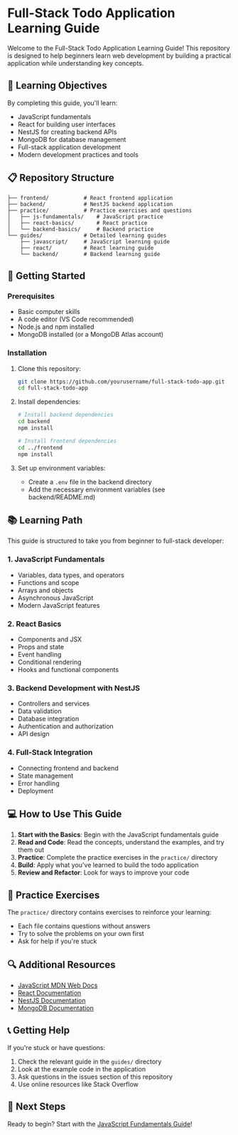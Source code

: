 # Full-Stack Todo Application Learning Guide

Welcome to the Full-Stack Todo Application Learning Guide! This repository is designed to help beginners learn web development by building a practical application while understanding key concepts.

## 🎯 Learning Objectives

By completing this guide, you'll learn:
- JavaScript fundamentals
- React for building user interfaces
- NestJS for creating backend APIs
- MongoDB for database management
- Full-stack application development
- Modern development practices and tools

## 📋 Repository Structure

```
├── frontend/           # React frontend application
├── backend/            # NestJS backend application
├── practice/           # Practice exercises and questions
│   ├── js-fundamentals/    # JavaScript practice
│   ├── react-basics/       # React practice
│   └── backend-basics/     # Backend practice
└── guides/             # Detailed learning guides
    ├── javascript/     # JavaScript learning guide
    ├── react/          # React learning guide
    └── backend/        # Backend learning guide
```

## 🚀 Getting Started

### Prerequisites
- Basic computer skills
- A code editor (VS Code recommended)
- Node.js and npm installed
- MongoDB installed (or a MongoDB Atlas account)

### Installation

1. Clone this repository:
   ```bash
   git clone https://github.com/yourusername/full-stack-todo-app.git
   cd full-stack-todo-app
   ```

2. Install dependencies:
   ```bash
   # Install backend dependencies
   cd backend
   npm install

   # Install frontend dependencies
   cd ../frontend
   npm install
   ```

3. Set up environment variables:
   - Create a `.env` file in the backend directory
   - Add the necessary environment variables (see backend/README.md)

## 📚 Learning Path

This guide is structured to take you from beginner to full-stack developer:

### 1. JavaScript Fundamentals
- Variables, data types, and operators
- Functions and scope
- Arrays and objects
- Asynchronous JavaScript
- Modern JavaScript features

### 2. React Basics
- Components and JSX
- Props and state
- Event handling
- Conditional rendering
- Hooks and functional components

### 3. Backend Development with NestJS
- Controllers and services
- Data validation
- Database integration
- Authentication and authorization
- API design

### 4. Full-Stack Integration
- Connecting frontend and backend
- State management
- Error handling
- Deployment

## 💻 How to Use This Guide

1. **Start with the Basics**: Begin with the JavaScript fundamentals guide
2. **Read and Code**: Read the concepts, understand the examples, and try them out
3. **Practice**: Complete the practice exercises in the `practice/` directory
4. **Build**: Apply what you've learned to build the todo application
5. **Review and Refactor**: Look for ways to improve your code

## 📝 Practice Exercises

The `practice/` directory contains exercises to reinforce your learning:
- Each file contains questions without answers
- Try to solve the problems on your own first
- Ask for help if you're stuck

## 🔍 Additional Resources

- [JavaScript MDN Web Docs](https://developer.mozilla.org/en-US/docs/Web/JavaScript)
- [React Documentation](https://reactjs.org/docs/getting-started.html)
- [NestJS Documentation](https://docs.nestjs.com/)
- [MongoDB Documentation](https://docs.mongodb.com/)

## 📞 Getting Help

If you're stuck or have questions:
1. Check the relevant guide in the `guides/` directory
2. Look at the example code in the application
3. Ask questions in the issues section of this repository
4. Use online resources like Stack Overflow

## 🚀 Next Steps

Ready to begin? Start with the [JavaScript Fundamentals Guide](guides/javascript/README.md)!